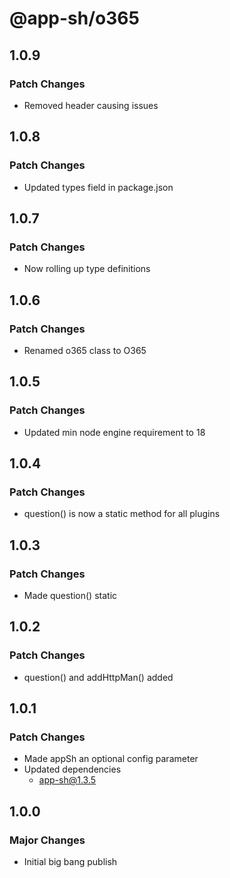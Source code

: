 # @app-sh/o365

## 1.0.9

### Patch Changes

- Removed header causing issues

## 1.0.8

### Patch Changes

- Updated types field in package.json

## 1.0.7

### Patch Changes

- Now rolling up type definitions

## 1.0.6

### Patch Changes

- Renamed o365 class to O365

## 1.0.5

### Patch Changes

- Updated min node engine requirement to 18

## 1.0.4

### Patch Changes

- question() is now a static method for all plugins

## 1.0.3

### Patch Changes

- Made question() static

## 1.0.2

### Patch Changes

- question() and addHttpMan() added

## 1.0.1

### Patch Changes

- Made appSh an optional config parameter
- Updated dependencies
  - app-sh@1.3.5

## 1.0.0

### Major Changes

- Initial big bang publish
